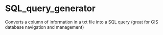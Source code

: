 # SQL_query_generator
Converts a column of information in a txt file into a SQL query (great for GIS database navigation and management)

